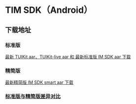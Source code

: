 # TIM SDK（Android）

## 下载地址

### 标准版
[最新 TUIKit aar、TUIKit-live aar 和 最新标准版 IM SDK aar 下载](https://imsdk-1252463788.cos.ap-guangzhou.myqcloud.com/5.1.21/TIM_SDK_Android_latest_aar.zip)


### 精简版
[最新精简版 IM SDK smart aar 下载](https://imsdk-1252463788.cos.ap-guangzhou.myqcloud.com/restructure/android/5.1.129/imsdk-smart-5.1.129.aar)


### [标准版与精简版差异对比](https://github.com/tencentyun/TIMSDK#%E6%A0%87%E5%87%86%E7%89%88%E4%B8%8E%E7%B2%BE%E7%AE%80%E7%89%88%E5%B7%AE%E5%BC%82%E5%AF%B9%E6%AF%94)
